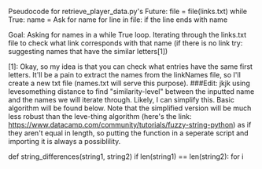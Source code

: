 Pseudocode for retrieve_player_data.py's Future:
file = file(links.txt)
while True:
    name = Ask for name
    for line in file:
        if the line ends with name

Goal:
Asking for names in a while True loop. Iterating through the links.txt file to check what link
corresponds with that name (if there is no link try: suggesting names that have the similar 
letters[1])

[1]: Okay, so my idea is that you can check what entries have the same first letters. It'll be
a pain to extract the names from the linkNames file, so I'll create a new txt file (names.txt
will serve this purpose). 
###Edit: jkjk using levesomething distance to find "similarity-level" between the inputted
name and the names we will iterate through. Likely, I can simplify this. Basic algorithm will be
found below. Note that the simplified version will be much less robust than the leve-thing
algorithm (here's the link: https://www.datacamp.com/community/tutorials/fuzzy-string-python)
as if they aren't equal in length, so putting the function in a seperate script and importing
it is always a possiblility.

def string_differences(string1, string2)
    if len(string1) == len(string2):
        for i
